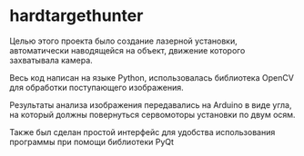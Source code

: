 # hardtargethunter
Целью этого проекта было создание лазерной установки, автоматически наводящейся на объект, движение которого захватывала камера. 

Весь код написан на языке Python, использовалась библиотека OpenCV для обработки поступающего изображения. 

Результаты анализа изображения передавались на Arduino в виде угла, на который должны повернуться сервомоторы установки по двум осям. 

Также был сделан простой интерфейс для удобства использования программы при помощи библиотеки PyQt
